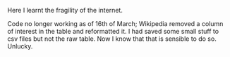 Here I learnt the fragility of the internet.

Code no longer working as of 16th of March; Wikipedia removed a column of interest in the table and reformatted it. I had saved some small stuff to csv files but not the raw table. Now I know that that is sensible to do so. Unlucky.
